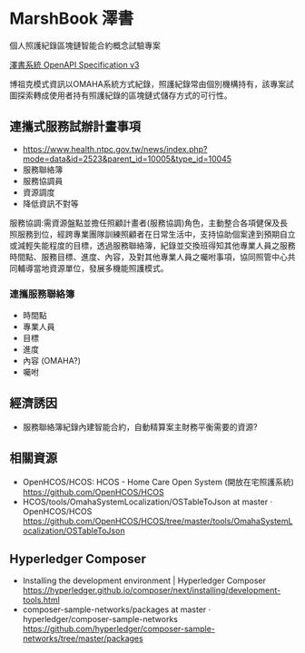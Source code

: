 # MarshBook 澤書 

個人照護紀錄區塊鏈智能合約概念試驗專案

[澤書系統 OpenAPI Specification v3](https://dltdojo.github.io/marsh-book/api.html)

博祖克模式資訊以OMAHA系統方式紀錄，照護紀錄常由個別機構持有，該專案試圖探索轉成使用者持有照護紀錄的區塊鏈式儲存方式的可行性。

## 連攜式服務試辦計畫事項

* https://www.health.ntpc.gov.tw/news/index.php?mode=data&id=2523&parent_id=10005&type_id=10045
* 服務聯絡簿
* 服務協調員
* 資源調度
* 降低資訊不對等

服務協調:需資源盤點並擔任照顧計畫者(服務協調)角色，主動整合各項健保及長照服務到位，經跨專業團隊訓練照顧者在日常生活中，支持協助個案達到預期自立或減輕失能程度的目標，透過服務聯絡簿，紀錄並交換班得知其他專業人員之服務時間點、服務目標、進度、內容，及對其他專業人員之囑咐事項，協同照管中心共同輔導當地資源單位，發展多機能照護模式。

### 連攜服務聯絡簿

* 時間點
* 專業人員
* 目標
* 進度
* 內容 (OMAHA?)
* 囑咐

## 經濟誘因

* 服務聯絡簿紀錄內建智能合約，自動精算案主財務平衡需要的資源?

## 相關資源

* OpenHCOS/HCOS: HCOS - Home Care Open System (開放在宅照護系統) https://github.com/OpenHCOS/HCOS
* HCOS/tools/OmahaSystemLocalization/OSTableToJson at master · OpenHCOS/HCOS https://github.com/OpenHCOS/HCOS/tree/master/tools/OmahaSystemLocalization/OSTableToJson

## Hyperledger Composer 

* Installing the development environment | Hyperledger Composer https://hyperledger.github.io/composer/next/installing/development-tools.html
* composer-sample-networks/packages at master · hyperledger/composer-sample-networks https://github.com/hyperledger/composer-sample-networks/tree/master/packages
